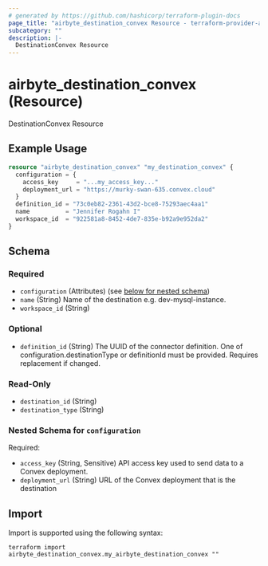```yaml
---
# generated by https://github.com/hashicorp/terraform-plugin-docs
page_title: "airbyte_destination_convex Resource - terraform-provider-airbyte"
subcategory: ""
description: |-
  DestinationConvex Resource
---
```


# airbyte_destination_convex (Resource)

DestinationConvex Resource

## Example Usage

```terraform
resource "airbyte_destination_convex" "my_destination_convex" {
  configuration = {
    access_key     = "...my_access_key..."
    deployment_url = "https://murky-swan-635.convex.cloud"
  }
  definition_id = "73c0eb82-2361-43d2-bce8-75293aec4aa1"
  name          = "Jennifer Rogahn I"
  workspace_id  = "922581a8-8452-4de7-835e-b92a9e952da2"
}
```

<!-- schema generated by tfplugindocs -->
## Schema

### Required

- `configuration` (Attributes) (see [below for nested schema](#nestedatt--configuration))
- `name` (String) Name of the destination e.g. dev-mysql-instance.
- `workspace_id` (String)

### Optional

- `definition_id` (String) The UUID of the connector definition. One of configuration.destinationType or definitionId must be provided. Requires replacement if changed.

### Read-Only

- `destination_id` (String)
- `destination_type` (String)

<a id="nestedatt--configuration"></a>
### Nested Schema for `configuration`

Required:

- `access_key` (String, Sensitive) API access key used to send data to a Convex deployment.
- `deployment_url` (String) URL of the Convex deployment that is the destination

## Import

Import is supported using the following syntax:

```shell
terraform import airbyte_destination_convex.my_airbyte_destination_convex ""
```
